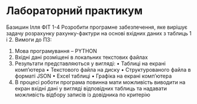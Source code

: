 # Лабораторний практикум
Базишин Ілля
ФІТ 1-4
Розробити програмне забезпечення, яке вирішує задачу розрахунку рахунку-фактури на основі
вхідних даних з таблиць 1 і 2.
Вимоги до ПЗ:

1. Мова програмування – PYTHON
2. Вхідні дані розміщені в локальних текстових файлах
3. Результати представляються у вигляді:
• Таблиці на екрані комп’ютера
• Текстового файла на диску
• Структурованого файла в форматі JSON
• Excel таблиці
• Графіка на екрані комп’ютера
4. В процесі роботи програма повинна мати можливість виводити на екран вхідні дані у вигляді
відповідних таблиць та надавати можливість відбору записів із довідника по
критерію

